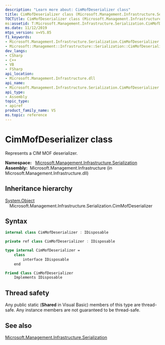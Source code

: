 ```yaml
---
description: "Learn more about: CimMofDeserializer class"
title: CimMofDeserializer class (Microsoft.Management.Infrastructure.Serialization)
TOCTitle: CimMofDeserializer class (Microsoft.Management.Infrastructure.Serialization)
ms:assetid: T:Microsoft.Management.Infrastructure.Serialization.CimMofDeserializer
ms.date: 11/12/2019
mtps_version: v=VS.85
f1_keywords:
- Microsoft.Management.Infrastructure.Serialization.CimMofDeserializer
- Microsoft::Management::Infrastructure::Serialization::CimMofDeserializer
dev_langs:
- CSharp
- C++
- VB
- FSharp
api_location:
- Microsoft.Management.Infrastructure.dll
api_name:
- Microsoft.Management.Infrastructure.Serialization.CimMofDeserializer
api_type:
- Assembly
topic_type:
- apiref
product_family_name: VS
ms.topic: reference
---
```


# CimMofDeserializer class

Represents a CIM MOF deserializer.

**Namespace:**   [Microsoft.Management.Infrastructure.Serialization](/previous-versions/windows/desktop/wmi_v2/mi-managed-api/hh832966(v=vs.85))  
**Assembly:**  Microsoft.Management.Infrastructure (in Microsoft.Management.Infrastructure.dll)  

## Inheritance hierarchy

[System.Object](/dotnet/api/system.object?view=netframework-4.8)  
  Microsoft.Management.Infrastructure.Serialization.CimMofDeserializer  

## Syntax

``` csharp
internal class CimMofDeserializer : IDisposable
```

``` c++
private ref class CimMofDeserializer : IDisposable
```

``` fsharp
type internal CimMofDeserializer = 
    class
        interface IDisposable
    end
```

``` vb
Friend Class CimMofDeserializer
    Implements IDisposable
```

## Thread safety

Any public static (**Shared** in Visual Basic) members of this type are thread-safe. Any instance members are not guaranteed to be thread-safe.

## See also

[Microsoft.Management.Infrastructure.Serialization](/previous-versions/windows/desktop/wmi_v2/mi-managed-api/hh832966(v=vs.85))
